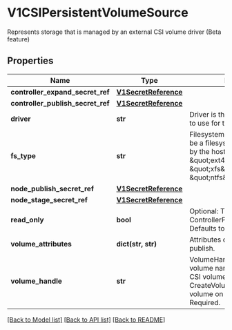 # V1CSIPersistentVolumeSource

Represents storage that is managed by an external CSI volume driver (Beta feature)
## Properties
Name | Type | Description | Notes
------------ | ------------- | ------------- | -------------
**controller_expand_secret_ref** | [**V1SecretReference**](V1SecretReference.md) |  | [optional] 
**controller_publish_secret_ref** | [**V1SecretReference**](V1SecretReference.md) |  | [optional] 
**driver** | **str** | Driver is the name of the driver to use for this volume. Required. | 
**fs_type** | **str** | Filesystem type to mount. Must be a filesystem type supported by the host operating system. Ex. \&quot;ext4\&quot;, \&quot;xfs\&quot;, \&quot;ntfs\&quot;. | [optional] 
**node_publish_secret_ref** | [**V1SecretReference**](V1SecretReference.md) |  | [optional] 
**node_stage_secret_ref** | [**V1SecretReference**](V1SecretReference.md) |  | [optional] 
**read_only** | **bool** | Optional: The value to pass to ControllerPublishVolumeRequest. Defaults to false (read/write). | [optional] 
**volume_attributes** | **dict(str, str)** | Attributes of the volume to publish. | [optional] 
**volume_handle** | **str** | VolumeHandle is the unique volume name returned by the CSI volume plugin’s CreateVolume to refer to the volume on all subsequent calls. Required. | 

[[Back to Model list]](../README.md#documentation-for-models) [[Back to API list]](../README.md#documentation-for-api-endpoints) [[Back to README]](../README.md)



